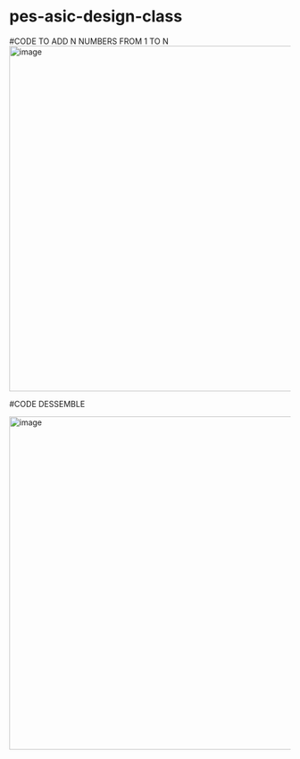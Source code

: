 # pes-asic-design-class
#CODE TO ADD N NUMBERS FROM 1 TO N
<img width="619" alt="image" src="https://github.com/eyemann/pes-asic-design-class/assets/142375203/f1a98395-9272-4df4-b62b-bd7f8f0274c8">

#CODE DESSEMBLE 

<img width="597" alt="image" src="https://github.com/eyemann/pes-asic-design-class/assets/142375203/1604d07a-ed6c-4653-8e50-c908ce773280">
